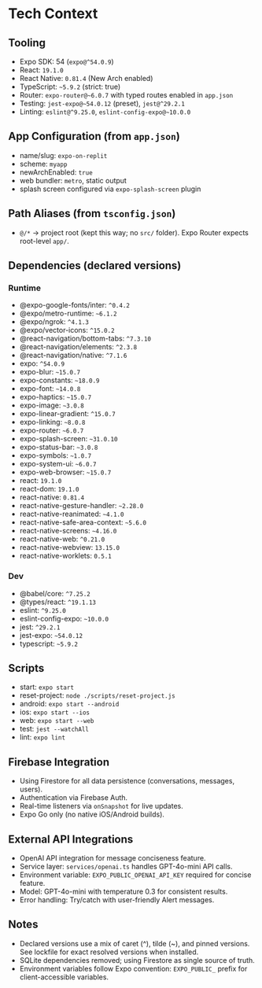 # Tech Context

## Tooling
- Expo SDK: 54 (`expo@^54.0.9`)
- React: `19.1.0`
- React Native: `0.81.4` (New Arch enabled)
- TypeScript: `~5.9.2` (strict: true)
- Router: `expo-router@~6.0.7` with typed routes enabled in `app.json`
- Testing: `jest-expo@~54.0.12` (preset), `jest@^29.2.1`
- Linting: `eslint@^9.25.0`, `eslint-config-expo@~10.0.0`

## App Configuration (from `app.json`)
- name/slug: `expo-on-replit`
- scheme: `myapp`
- newArchEnabled: `true`
- web bundler: `metro`, static output
- splash screen configured via `expo-splash-screen` plugin

## Path Aliases (from `tsconfig.json`)
- `@/*` → project root (kept this way; no `src/` folder). Expo Router expects root-level `app/`.

## Dependencies (declared versions)

### Runtime
- @expo-google-fonts/inter: `^0.4.2`
- @expo/metro-runtime: `~6.1.2`
- @expo/ngrok: `^4.1.3`
- @expo/vector-icons: `^15.0.2`
- @react-navigation/bottom-tabs: `^7.3.10`
- @react-navigation/elements: `^2.3.8`
- @react-navigation/native: `^7.1.6`
- expo: `^54.0.9`
- expo-blur: `~15.0.7`
- expo-constants: `~18.0.9`
- expo-font: `~14.0.8`
- expo-haptics: `~15.0.7`
- expo-image: `~3.0.8`
- expo-linear-gradient: `^15.0.7`
- expo-linking: `~8.0.8`
- expo-router: `~6.0.7`
- expo-splash-screen: `~31.0.10`
- expo-status-bar: `~3.0.8`
- expo-symbols: `~1.0.7`
- expo-system-ui: `~6.0.7`
- expo-web-browser: `~15.0.7`
- react: `19.1.0`
- react-dom: `19.1.0`
- react-native: `0.81.4`
- react-native-gesture-handler: `~2.28.0`
- react-native-reanimated: `~4.1.0`
- react-native-safe-area-context: `~5.6.0`
- react-native-screens: `~4.16.0`
- react-native-web: `^0.21.0`
- react-native-webview: `13.15.0`
- react-native-worklets: `0.5.1`

### Dev
- @babel/core: `^7.25.2`
- @types/react: `^19.1.13`
- eslint: `^9.25.0`
- eslint-config-expo: `~10.0.0`
- jest: `^29.2.1`
- jest-expo: `~54.0.12`
- typescript: `~5.9.2`

## Scripts
- start: `expo start`
- reset-project: `node ./scripts/reset-project.js`
- android: `expo start --android`
- ios: `expo start --ios`
- web: `expo start --web`
- test: `jest --watchAll`
- lint: `expo lint`

## Firebase Integration
- Using Firestore for all data persistence (conversations, messages, users).
- Authentication via Firebase Auth.
- Real-time listeners via `onSnapshot` for live updates.
- Expo Go only (no native iOS/Android builds).

## External API Integrations
- OpenAI API integration for message conciseness feature.
- Service layer: `services/openai.ts` handles GPT-4o-mini API calls.
- Environment variable: `EXPO_PUBLIC_OPENAI_API_KEY` required for concise feature.
- Model: GPT-4o-mini with temperature 0.3 for consistent results.
- Error handling: Try/catch with user-friendly Alert messages.

## Notes
- Declared versions use a mix of caret (^), tilde (~), and pinned versions. See lockfile for exact resolved versions when installed.
- SQLite dependencies removed; using Firestore as single source of truth.
- Environment variables follow Expo convention: `EXPO_PUBLIC_` prefix for client-accessible variables.
